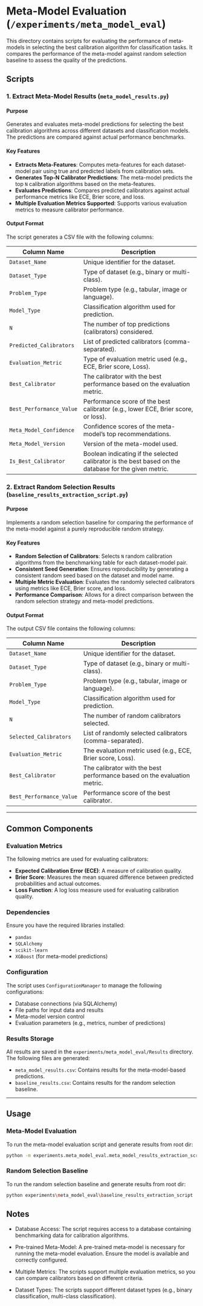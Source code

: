 # Meta-Model Evaluation (`/experiments/meta_model_eval`)

This directory contains scripts for evaluating the performance of meta-models in selecting the best calibration algorithm for classification tasks. It compares the performance of the meta-model against random selection baseline to assess the quality of the predictions.

## Scripts

### 1. Extract Meta-Model Results (`meta_model_results.py`)

#### Purpose
Generates and evaluates meta-model predictions for selecting the best calibration algorithms across different datasets and classification models. The predictions are compared against actual performance benchmarks.

#### Key Features
- **Extracts Meta-Features**: Computes meta-features for each dataset-model pair using true and predicted labels from calibration sets.
- **Generates Top-N Calibrator Predictions**: The meta-model predicts the top `N` calibration algorithms based on the meta-features.
- **Evaluates Predictions**: Compares predicted calibrators against actual performance metrics like ECE, Brier score, and loss.
- **Multiple Evaluation Metrics Supported**: Supports various evaluation metrics to measure calibrator performance.

#### Output Format
The script generates a CSV file with the following columns:

| **Column Name**            | **Description**                                                   |
|----------------------------|-------------------------------------------------------------------|
| `Dataset_Name`             | Unique identifier for the dataset.                               |
| `Dataset_Type`             | Type of dataset (e.g., binary or multi-class).                   |
| `Problem_Type`             | Problem type (e.g., tabular, image or language).                  |
| `Model_Type`               | Classification algorithm used for prediction.                     |
| `N`                        | The number of top predictions (calibrators) considered.           |
| `Predicted_Calibrators`    | List of predicted calibrators (comma-separated).                 |
| `Evaluation_Metric`        | Type of evaluation metric used (e.g., ECE, Brier score, Loss).   |
| `Best_Calibrator`          | The calibrator with the best performance based on the evaluation metric. |
| `Best_Performance_Value`   | Performance score of the best calibrator (e.g., lower ECE, Brier score, or loss). |
| `Meta_Model_Confidence`    | Confidence scores of the meta-model’s top recommendations.       |
| `Meta_Model_Version`       | Version of the meta-model used.                                  |
| `Is_Best_Calibrator`       | Boolean indicating if the selected calibrator is the best based on the database for the given metric. |

### 2. Extract Random Selection Results (`baseline_results_extraction_script.py`)

#### Purpose
Implements a random selection baseline for comparing the performance of the meta-model against a purely reproducible random strategy.

#### Key Features
- **Random Selection of Calibrators**: Selects `N` random calibration algorithms from the benchmarking table for each dataset-model pair.
- **Consistent Seed Generation**: Ensures reproducibility by generating a consistent random seed based on the dataset and model name.
- **Multiple Metric Evaluation**: Evaluates the randomly selected calibrators using metrics like ECE, Brier score, and loss.
- **Performance Comparison**: Allows for a direct comparison between the random selection strategy and meta-model predictions.

#### Output Format
The output CSV file contains the following columns:

| **Column Name**           | **Description**                                                   |
|---------------------------|-------------------------------------------------------------------|
| `Dataset_Name`            | Unique identifier for the dataset.                               |
| `Dataset_Type`            | Type of dataset (e.g., binary or multi-class).                   |
| `Problem_Type`            | Problem type (e.g., tabular, image or language).                 |
| `Model_Type`              | Classification algorithm used for prediction.                     |
| `N`                        | The number of random calibrators selected.                       |
| `Selected_Calibrators`    | List of randomly selected calibrators (comma-separated).         |
| `Evaluation_Metric`       | The evaluation metric used (e.g., ECE, Brier score, Loss).       |
| `Best_Calibrator`         | The calibrator with the best performance based on the evaluation metric. |
| `Best_Performance_Value`  | Performance score of the best calibrator.                        |

---

## Common Components

### Evaluation Metrics
The following metrics are used for evaluating calibrators:
- **Expected Calibration Error (ECE)**: A measure of calibration quality.
- **Brier Score**: Measures the mean squared difference between predicted probabilities and actual outcomes.
- **Loss Function**: A log loss measure used for evaluating calibration quality.

### Dependencies
Ensure you have the required libraries installed:
- `pandas`
- `SQLAlchemy`
- `scikit-learn`
- `XGBoost` (for meta-model predictions)

### Configuration
The script uses `ConfigurationManager` to manage the following configurations:
- Database connections (via SQLAlchemy)
- File paths for input data and results
- Meta-model version control
- Evaluation parameters (e.g., metrics, number of predictions)

### Results Storage
All results are saved in the `experiments/meta_model_eval/Results` directory. The following files are generated:
- `meta_model_results.csv`: Contains results for the meta-model-based predictions.
- `baseline_results.csv`: Contains results for the random selection baseline.

---

## Usage

### Meta-Model Evaluation
To run the meta-model evaluation script and generate results from root dir:

```bash
python -m experiments.meta_model_eval.meta_model_results_extraction_script
```

### Random Selection Baseline
To run the random selection baseline and generate results from root dir:
```bash
python experiments\meta_model_eval\baseline_results_extraction_script
```
## Notes
- Database Access: The script requires access to a database containing benchmarking data for calibration algorithms.

- Pre-trained Meta-Model: A pre-trained meta-model is necessary for running the meta-model evaluation. Ensure the model is available and correctly configured.

- Multiple Metrics: The scripts support multiple evaluation metrics, so you can compare calibrators based on different criteria.

- Dataset Types: The scripts support different dataset types (e.g., binary classification, multi-class classification).